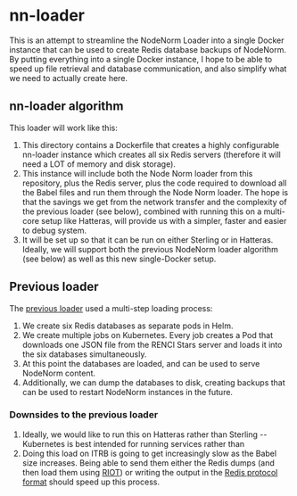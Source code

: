 # nn-loader

This is an attempt to streamline the NodeNorm Loader into a single Docker instance that can be used to
create Redis database backups of NodeNorm. By putting everything into a single Docker instance, I hope
to be able to speed up file retrieval and database communication, and also simplify what we need to
actually create here.

## nn-loader algorithm

This loader will work like this:
1. This directory contains a Dockerfile that creates a highly configurable nn-loader instance which creates all six Redis servers (therefore it will need a LOT of memory and disk storage).
2. This instance will include both the Node Norm loader from this repository, plus the Redis server, plus the code required to download all the Babel files and run them through the Node Norm loader. The hope is that the savings we get from the network transfer and the complexity of the previous loader (see below), combined with running this on a multi-core setup like Hatteras, will provide us with a simpler, faster and easier to debug system.
3. It will be set up so that it can be run on either Sterling or in Hatteras. Ideally, we will support both the previous NodeNorm loader algorithm (see below) as well as this new single-Docker setup.

## Previous loader

The [previous loader](https://github.com/helxplatform/translator-devops/tree/9696ab749b4318ae541ec73df28b368229d04e38/helm/node-normalization-loader) used a multi-step loading process:
1. We create six Redis databases as separate pods in Helm.
2. We create multiple jobs on Kubernetes. Every job creates a Pod that downloads one JSON file from the RENCI Stars server and loads it into the six databases simultaneously.
3. At this point the databases are loaded, and can be used to serve NodeNorm content.
4. Additionally, we can dump the databases to disk, creating backups that can be used to restart NodeNorm instances in the future.

### Downsides to the previous loader

1. Ideally, we would like to run this on Hatteras rather than Sterling -- Kubernetes is best intended for running services rather than 
2. Doing this load on ITRB is going to get increasingly slow as the Babel size increases. Being able to send them either the Redis dumps (and then load them using [RIOT](https://github.com/redis-developer/riot)) or writing the output in the [Redis protocol format](https://redis.io/docs/reference/protocol-spec/) should speed up this process.
